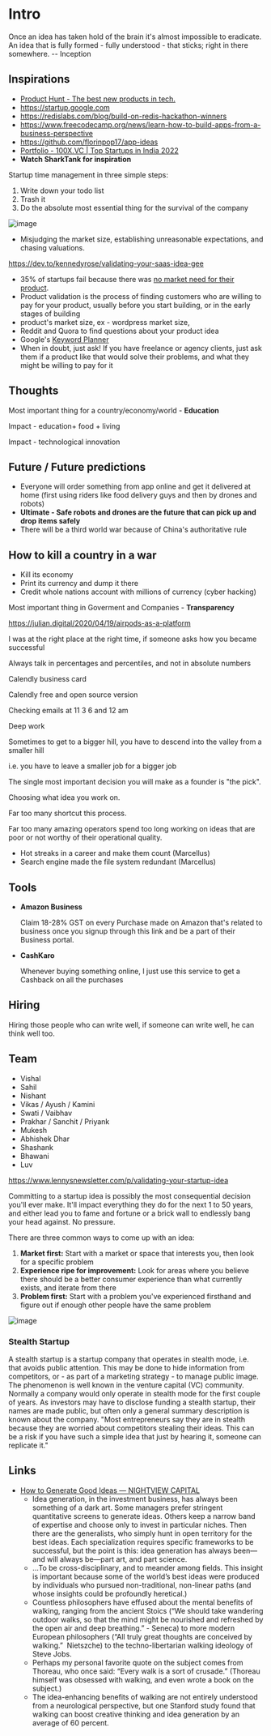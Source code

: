 # Intro

Once an idea has taken hold of the brain it's almost impossible to eradicate. An idea that is fully formed - fully understood - that sticks; right in there somewhere. -- Inception

## Inspirations

- [Product Hunt - The best new products in tech.](https://www.producthunt.com/)
- https://startup.google.com
- https://redislabs.com/blog/build-on-redis-hackathon-winners
- https://www.freecodecamp.org/news/learn-how-to-build-apps-from-a-business-perspective
- https://github.com/florinpop17/app-ideas
- [Portfolio - 100X.VC | Top Startups in India 2022](https://www.100x.vc/portfolio)
- **Watch SharkTank for inspiration**

Startup time management in three simple steps:

1. Write down your todo list
2. Trash it
3. Do the absolute most essential thing for the survival of the company

![image](../../media/Ideas-Intro-image1.jpg)

- Misjudging the market size, establishing unreasonable expectations, and chasing valuations.

https://dev.to/kennedyrose/validating-your-saas-idea-gee

- 35% of startups fail because there was [no market need for their product](https://www.cbinsights.com/research/startup-failure-reasons-top/).
- Product validation is the process of finding customers who are willing to pay for your product, usually before you start building, or in the early stages of building
- product's market size, ex - wordpress market size,
- Reddit and Quora to find questions about your product idea
- Google's [Keyword Planner](https://ads.google.com/home/tools/keyword-planner/)
- When in doubt, just ask! If you have freelance or agency clients, just ask them if a product like that would solve their problems, and what they might be willing to pay for it

## Thoughts

Most important thing for a country/economy/world - **Education**

Impact - education+ food + living

Impact - technological innovation

## Future / Future predictions

- Everyone will order something from app online and get it delivered at home (first using riders like food delivery guys and then by drones and robots)
- **Ultimate - Safe robots and drones are the future that can pick up and drop items safely**
- There will be a third world war because of China's authoritative rule

## How to kill a country in a war

- Kill its economy
- Print its currency and dump it there
- Credit whole nations account with millions of currency (cyber hacking)

Most important thing in Goverment and Companies - **Transparency**

https://julian.digital/2020/04/19/airpods-as-a-platform

I was at the right place at the right time, if someone asks how you became successful

Always talk in percentages and percentiles, and not in absolute numbers

Calendly business card

Calendly free and open source version

Checking emails at 11 3 6 and 12 am

Deep work

Sometimes to get to a bigger hill, you have to descend into the valley from a smaller hill

i.e. you have to leave a smaller job for a bigger job

The single most important decision you will make as a founder is "the pick".

Choosing what idea you work on.

Far too many shortcut this process.

Far too many amazing operators spend too long working on ideas that are poor or not worthy of their operational quality.

- Hot streaks in a career and make them count (Marcellus)
- Search engine made the file system redundant (Marcellus)

## Tools

- **Amazon Business**

    Claim 18-28% GST on every Purchase made on Amazon that's related to business once you signup through this link and be a part of their Business portal.

- **CashKaro**

    Whenever buying something online, I just use this service to get a Cashback on all the purchases

## Hiring

Hiring those people who can write well, if someone can write well, he can think well too.

## Team

- Vishal
- Sahil
- Nishant
- Vikas / Ayush / Kamini
- Swati / Vaibhav
- Prakhar / Sanchit / Priyank
- Mukesh
- Abhishek Dhar
- Shashank
- Bhawani
- Luv

https://www.lennysnewsletter.com/p/validating-your-startup-idea

Committing to a startup idea is possibly the most consequential decision you'll ever make. It'll impact everything they do for the next 1 to 50 years, and either lead you to fame and fortune or a brick wall to endlessly bang your head against. No pressure.

There are three common ways to come up with an idea:

1. **Market first:** Start with a market or space that interests you, then look for a specific problem
2. **Experience ripe for improvement:** Look for areas where you believe there should be a better consumer experience than what currently exists, and iterate from there
3. **Problem first:** Start with a problem you've experienced firsthand and figure out if enough other people have the same problem

![image](../../media/Ideas-Intro-image2.jpg)

### Stealth Startup

A stealth startup is a startup company that operates in stealth mode, i.e. that avoids public attention. This may be done to hide information from competitors, or - as part of a marketing strategy - to manage public image. The phenomenon is well known in the venture capital (VC) community. Normally a company would only operate in stealth mode for the first couple of years. As investors may have to disclose funding a stealth startup, their names are made public, but often only a general summary description is known about the company. "Most entrepreneurs say they are in stealth because they are worried about competitors stealing their ideas. This can be a risk if you have such a simple idea that just by hearing it, someone can replicate it."​

## Links

- [How to Generate Good Ideas — NIGHTVIEW CAPITAL](https://www.nightviewcapital.com/articlescommentary/how-to-generate-good-ideas)
	- Idea generation, in the investment business, has always been something of a dark art. Some managers prefer stringent quantitative screens to generate ideas. Others keep a narrow band of expertise and choose only to invest in particular niches. Then there are the generalists, who simply hunt in open territory for the best ideas. Each specialization requires specific frameworks to be successful, but the point is this: idea generation has always been—and will always be—part art, and part science.
	- …To be cross-disciplinary, and to meander among fields. This insight is important because some of the world’s best ideas were produced by individuals who pursued non-traditional, non-linear paths (and whose insights could be profoundly heretical.)
	- Countless philosophers have effused about the mental benefits of walking, ranging from the ancient Stoics (“We should take wandering outdoor walks, so that the mind might be nourished and refreshed by the open air and deep breathing.” - Seneca) to more modern European philosophers (“All truly great thoughts are conceived by walking.”  Nietszche) to the techno-libertarian walking ideology of Steve Jobs.
	- Perhaps my personal favorite quote on the subject comes from Thoreau, who once said: “Every walk is a sort of crusade.” (Thoreau himself was obsessed with walking, and even wrote a book on the subject.)
	- The idea-enhancing benefits of walking are not entirely understood from a neurological perspective, but one Stanford study found that walking can boost creative thinking and idea generation by an average of 60 percent.
